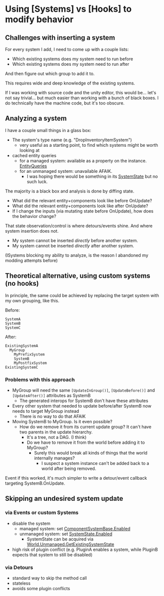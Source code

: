 # Using [Systems] vs [Hooks] to modify behavior

## Challenges with inserting a system
For every system I add, I need to come up with a couple lists:
- Which existing systems does my system need to run before
- Which existing systems does my system need to run after

And then figure out which group to add it to.

This requires wide and deep knowledge of the existing systems.

If I was working with source code and the unity editor, this would be... let's not say trivial... but much easier than working with a bunch of black boxes. I do technically have the machine code, but it's too obscure.

## Analyzing a system
I have a couple small things in a glass box:
- The system's type name (e.g. "DropInventoryItemSystem")
  - very useful as a starting point, to find which systems might be worth looking at
- cached entity queries
  - for a managed system: available as a property on the instance. [EntityQueries](https://docs.unity3d.com/Packages/com.unity.entities@1.3/api/Unity.Entities.ComponentSystemBase.EntityQueries.html)
  - for an unmanaged system: unavailable AFAIK.
    - I was hoping there would be something in its [SystemState](https://docs.unity3d.com/Packages/com.unity.entities@1.3/api/Unity.Entities.SystemState.html) but no such luck.

The majority is a black box and analysis is done by diffing state.
- What did the relevant entity+components look like before OnUpdate?
- What did the relevant entity+components look like after OnUpdate?
- If I change the inputs (via mutating state before OnUpdate), how does the behavior change?

That state observation/control is where detours/events shine. And where system insertion does not.
- My system cannot be inserted *directly* before another system.
- My system cannot be inserted *directly* after another system.

(ISystems blocking my ability to analyze, is the reason I abandoned my modding attempts before)


## Theoretical alternative, using custom systems (no hooks)

In principle, the same could be achieved by replacing the target system with my own grouping, like this.

Before:
```
SystemA
SystemB
SystemC
```
After:
```
ExistingSystemA
  MyGroup
    MyPrefixSystem
    SystemB
    MyPostfixSystem
ExistingSystemC
```

### Problems with this approach
- MyGroup will need the same `[UpdateInGroup()]`, `[UpdateBefore()]` and `[UpdateAfter()]` attributes as SystemB
  - The generated interops for SystemB don't have these attributes
- Every other system that needed to update before/after SystemB now needs to target MyGroup instead
  - There is no way to do that AFAIK
- Moving SystemB to MyGroup. Is it even possible?
  - How do we remove it from its current update group? It can't have two parents in the update hierarchy.
    - It's a tree, not a DAG. (I think)
    - Do we have to remove it from the world before adding it to MyGroup?
      - Surely this would break all kinds of things that the world internally manages?
        - I suspect a system instance can't be added back to a world after being removed.

Event if this worked, it's much simpler to write a detour/event callback targeting SystemB.OnUpdate.


## Skipping an undesired system update

### via Events or custom Systems
- disable the system
  - managed system: set [ComponentSystemBase.Enabled](https://docs.unity3d.com/Packages/com.unity.entities@1.3/api/Unity.Entities.ComponentSystemBase.Enabled.html)
  - unmanaged system: set [SystemState.Enabled](https://docs.unity3d.com/Packages/com.unity.entities@1.3/api/Unity.Entities.SystemState.Enabled.html)
    - SystemState can be acquired via [World.Unmanaged.GetExistingSystemState](https://docs.unity3d.com/Packages/com.unity.entities@1.3/api/Unity.Entities.WorldUnmanaged.GetExistingSystemState.html)
- high risk of plugin conflict (e.g. PluginA enables a system, while PluginB expects that system to still be disabled)

### via Detours
- standard way to skip the method call
- stateless
- avoids some plugin conflicts
